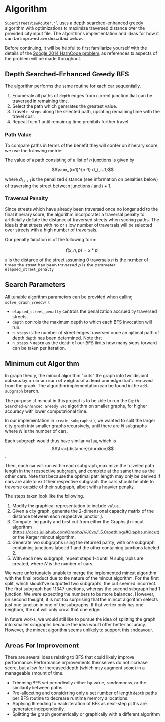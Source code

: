 # Algorithm

`SuperStreetViewRouter.jl` uses a depth searched-enhanced greedy algorithm with optimizations to maximize traversed distance over the provided city input file. The algorithm's implementation and ideas for how it can be improved are described below.

Before continuing, it will be helpful to first familiarize yourself with the details of the [Google 2014 HashCode problem](https://storage.googleapis.com/coding-competitions.appspot.com/HC/2014/hashcode2014_final_task.pdf), as references to aspects of the problem will be made throughout.

## Depth Searched-Enhanced Greedy BFS

The algorithm performs the same routine for each car sequentially.

1. Enumerate all paths of `depth` edges from current junction that can be traversed in remaining time.
2. Select the path which generates the greatest value.
3. Travel `n_steps` along the selected path, updating remaining time with the travel cost.
4. Repeat from 1 until remaining time prohibits further travel.

### Path Value

To compare paths in terms of the benefit they will confer on itinerary score, we use the following metric:

The value of a path consisting of a list of $n$ junctions is given by

$$\sum_{i=1}^{n-1} d_{i,i+1}$$

where $d_{i, i+1}$ is the penalized distance (see information on penalties below) of traversing the street between junctions $i$
and $i+1$.

### Traversal Penalty

Since streets which have already been traversed once no longer add to the final itinerary score, the algorithm incorporates 
a traversal penalty to artificially deflate the distance of traversed streets when scoring paths. The idea is that streets 
with no or a low number of traversals will be selected over streets with a high number of traversals.

Our penalty function is of the following form:

$$f(x, n, p) = x * p^n$$

$x$ is the distance of the street assuming $0$ traversals
$n$ is the number of times the street has been traversed
$p$ is the parameter `elapsed_street_penalty`

## Search Parameters

All tunable algorithm parameters can be provided when calling `solve_graph_greedy()`:

  * `elapsed_street_penalty` controls the penalization accrued by traversed streets.
  * `depth` controls the maximum depth to which each BFS invocation will run.
  * `n_steps` is the number of street edges traversed once an optimal path of depth `depth` has been determined. Note that 
  * `n_steps` $\leq$ `depth` as the depth of our BFS limits how many steps forward can be taken per iteration.

## Minimum cut Algorithm

In graph theory, the mincut algorithm "cuts" the graph into two disjoint subsets by minimum sum of weights of at least one edge that's removed from the graph. The algorithm implementation can be found in the `add-subgraph` branch. 

The purpose of mincut in this project is to be able to run the `Depth Searched-Enhanced Greedy BFS` algorithm on smaller graphs, for higher accuracy with lower computational time. 

In our implementation in `create_subgraphs()`, we wanted to split the larger city graph into smaller graphs recursively, until there are $N$ subgraphs where $N$ is the number of cars. 

Each subgraph would thus have similar `value`, which is $$\frac{distance}{duration}$$. 

Then, each car will run within each subgraph, maximize the traveled path length in their respective subgraph, and complete at the same time as the other cars. Note that because the optimal path length may only be derived if cars are able to exit their respective subgraph, the cars should be able to traverse outside of their subgraph, albeit with a heavier penalty.

The steps taken look like the following.
1. Modify the graphical representation to include `value`.
2. Given a city graph, generate the 2-dimensional capacity matrix of the distance between each respective junction $j$.
3. Compute the parity and best cut from either the Graphs.jl mincut algorithm (https://docs.juliahub.com/Graphs/VJ6vx/1.5.0/pathing/#Graphs.mincut) or the Karger mincut algorithm. 
4. Generate two subgraphs using the returned parity, with one subgraph containing junctions labeled $1$ and the other containing junctions labeled $2$.
5. With each new subgraph, repeat steps 1-4 until $N$ subgraphs are created, where $N$ is the number of cars. 

We were unfortunately unable to merge the implemented mincut algorithm with the final product due to the nature of the mincut algorithm. For the first split, which should've outputted two subgraphs, the cut seemed incorrect. The first subgraph had 11347 junctions, whereas the second subgraph had 1 junction. We were expecting the numbers to be more balanced. However, on second thought, it is not too surprising that the mincut algorithm selects just one junction in one of the subgraphs. If that vertex only has one neighbor, the cut will only cross that one edge.

In future works, we would still like to pursue the idea of splitting the graph into smaller subgraphs because the idea would offer better accuracy. However, the mincut algorithm seems unlikely to support this endeavour. 

## Areas For Improvement

There are several ideas relating to BFS that could likely improve performance. Performance improvements themselves do not 
increase score, but allow for increased depth (which may augment score) in a manageable amount of time.
* Trimming BFS set periodically either by value, randomness, or the similarity between paths.
* Pre-allocating and considering only a set number of length `depth` paths per BFS routine to decrease runtime memory allocations.
* Applying threading to each iteration of BFS as next-step paths are generated independently.
* Splitting the graph geometrically or graphically with a different algorithm

